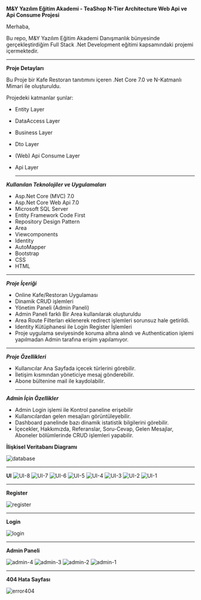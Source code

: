 **M&Y Yazılım Eğitim Akademi - TeaShop N-Tier Architecture Web Api ve Api Consume Projesi**

Merhaba,

Bu repo, M&Y Yazılım Eğitim Akademi Danışmanlık bünyesinde gerçekleştirdiğim Full Stack .Net Development eğitimi kapsamındaki projemi içermektedir.

___________________________________________

  **Proje Detayları**

Bu Proje bir Kafe Restoran tanıtımını içeren .Net Core 7.0 ve N-Katmanlı Mimari ile oluşturuldu. 

Projedeki katmanlar şunlar:

- Entity Layer

- DataAccess Layer

- Business Layer

- Dto Layer

- (Web) Api Consume  Layer
  
- Api Layer

  _______________________________________

**_Kullanılan Teknolojiler ve Uygulamaları_**

- Asp.Net Core (MVC) 7.0
- Asp.Net Core Web Api 7.0
- Microsoft SQL Server
- Entity Framework Code First
- Repository Design Pattern
- Area
- Viewcomponents
- Identity
- AutoMapper 
- Bootstrap
- CSS
- HTML
_______________________________________



_**Proje İçeriği**_

- Online Kafe/Restoran Uygulaması
- Dinamik CRUD işlemleri
- Yönetim Paneli (Admin Paneli)
- Admin Paneli farklı Bir Area kullanılarak oluşturuldu
- Area Route Filterları eklenerek redirect işlemleri sorunsuz hale getirildi.
- Identity Kütüphanesi ile Login Register İşlemleri
- Proje uygulama seviyesinde koruma altına alındı ve Authentication işlemi yapılmadan Admin tarafına erişim yapılamıyor.

_______________________________________



_**Proje Özellikleri**_

- Kullanıcılar Ana Sayfada içecek türlerini görebilir.
- İletişim kısmından yöneticiye mesaj gönderebilir.
- Abone bültenine mail ile kaydolabilir.
  ______________________________________



 _**Admin İçin Özellikler**_

- Admin Login işlemi ile Kontrol paneline erişebilir
- Kullanıcılardan gelen mesajları görüntüleyebilir.
- Dashboard panelinde bazı dinamik istatistik bilgilerini görebilir.
- İçecekler, Hakkımızda, Referanslar, Soru-Cevap, Gelen Mesajlar, Aboneler bölümlerinde CRUD işlemleri yapabilir.


**İlişkisel Veritabanı Diagramı**

![database](https://github.com/erhangndz/TeaShop/assets/113235743/8c8dd0d5-961c-4822-8bda-22535016b67a)

  _____________________________________

  **UI**
![UI-8](https://github.com/erhangndz/TeaShop/assets/113235743/ffb330f1-2f2f-443a-ae82-20751a6f86bf)
![UI-7](https://github.com/erhangndz/TeaShop/assets/113235743/41fa38f2-7be5-4140-8c55-8a20343d1be3)
![UI-6](https://github.com/erhangndz/TeaShop/assets/113235743/37a0bf6f-64ee-46c6-a2b5-b0b22bd45c53)
![UI-5](https://github.com/erhangndz/TeaShop/assets/113235743/12ce5ad0-da36-4bbe-bdbb-6721902e4771)
![UI-4](https://github.com/erhangndz/TeaShop/assets/113235743/6cbc9a10-1f92-4117-af57-e6b472935baa)
![UI-3](https://github.com/erhangndz/TeaShop/assets/113235743/0f9fed82-9569-4d84-9378-47361460b8fd)
![UI-2](https://github.com/erhangndz/TeaShop/assets/113235743/cc9252b5-4ea3-45db-b9a2-7c929ae60454)
![UI-1](https://github.com/erhangndz/TeaShop/assets/113235743/6f7f469d-d253-404c-8aa2-586158665b45)

  

______________________________________________________

**Register**

![register](https://github.com/erhangndz/TeaShop/assets/113235743/e791b9f0-60de-4458-85a1-3e5826e3d4db)


______________________________________________________
**Login**

![login](https://github.com/erhangndz/TeaShop/assets/113235743/b7fbbeb4-3aea-4af6-aeed-29ddd4b59b22)


______________________________________________________

**Admin Paneli**

![admin-4](https://github.com/erhangndz/TeaShop/assets/113235743/89c659c5-5496-4e24-946e-60935ccc9985)
![admin-3](https://github.com/erhangndz/TeaShop/assets/113235743/f13cce44-4c16-4ce8-991c-dba838d6b255)
![admin-2](https://github.com/erhangndz/TeaShop/assets/113235743/19070064-4d07-4a9a-9729-6e106328441d)
![admin-1](https://github.com/erhangndz/TeaShop/assets/113235743/3ea0de32-cc69-4315-b9f8-c521d5304b81)


______________________________________________________

**404 Hata Sayfası**

![error404](https://github.com/erhangndz/TeaShop/assets/113235743/53b915fa-a0bb-4c93-b07f-10a8acd86802)





  
